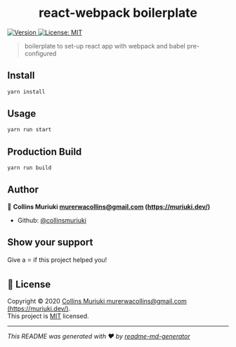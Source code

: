 <h1 align="center">react-webpack boilerplate</h1>
<p>
  <a href="https://www.npmjs.com/package/react-webpack boilerplate" target="_blank">
    <img alt="Version" src="https://img.shields.io/npm/v/react-webpack boilerplate.svg">
  </a>
  <a href="LICENSE" target="_blank">
    <img alt="License: MIT" src="https://img.shields.io/badge/License-MIT-yellow.svg" />
  </a>
</p>

> boilerplate to set-up react app with webpack and babel pre-configured

## Install

```sh
yarn install
```

## Usage

```sh
yarn run start
```

## Production Build

```sh
yarn run build
```

## Author

👤 **Collins Muriuki <murerwacollins@gmail.com> (https://muriuki.dev/)**

* Github: [@collinsmuriuki](https://github.com/collinsmuriuki)

## Show your support

Give a ⭐️ if this project helped you!

## 📝 License

Copyright © 2020 [Collins Muriuki <murerwacollins@gmail.com> (https://muriuki.dev/)](https://github.com/collinsmuriuki).<br />
This project is [MIT](LICENSE) licensed.

***
_This README was generated with ❤️ by [readme-md-generator](https://github.com/kefranabg/readme-md-generator)_